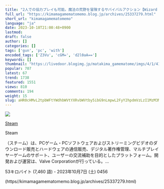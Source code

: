 ```yaml
---
title: "2人での協力プレイも可能。魔法の荒野を冒険するサバイバルアクション【Wizard with a Gun】PCなど向けに発売開始 "
full_url: "https://kimamagamematomemo.blog.jp/archives/25337279.html"
short_url: "kimamagamematomemo"
language: "ja"
date: 2023-10-18T21:00:48+0900
lastmod: 
draft: false
author: []
categories: []
tags: ['gun', 'pc', 'with']
encoded_tags: ['Z3Vu', 'cGM=', 'd2l0aA==']
keywords: []
thumbnail: "https://livedoor.blogimg.jp/matakima_gamematome/imgs/4/1/4125c38e-s.jpg"
popular: 707
latest: 67
trend: 1738
featured: 1551
views: 810
comments: 194
weight: 15
slug: aHR0cHMvL2tpbWFtYWdhbWVtYXRvbWVtby5ibG9nLmpwL2FyY2hpdmVzLzI1MzM3Mjc5Lmh0bWw=
---
```


![](https://livedoor.blogimg.jp/matakima_gamematome/imgs/4/1/4125c38e-s.jpg)

<div><a title='Steam' href='https//ja.wikipedia.org/wiki/Steam' target='_blank'><p>Steam</p></a> <p class='searchresult'><p>Steam</p>（スチーム）は、PCゲーム・PCソフトウェアおよびストリーミングビデオのダウンロード販売とハードウェアの通信販売、デジタル著作権管理、マルチプレイヤーゲームのサポート、ユーザーの交流補助を目的としたプラットフォーム。開発および運営は、Valve Corporationが行っている。…</p> <p class='mw-search-result-data'>53キロバイト (7,460 語) - 2023年10月7日 (土) 0456</p></div>

(https//kimamagamematomemo.blog.jp/archives/25337279.html)
